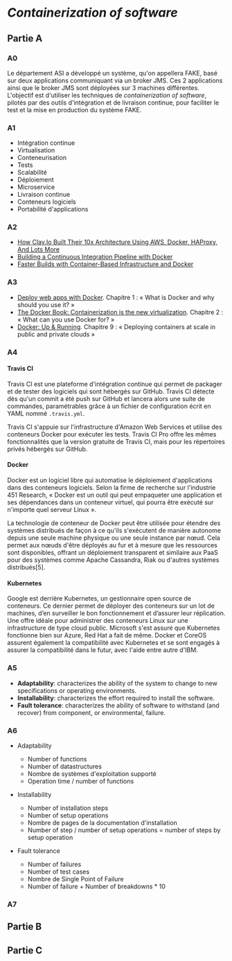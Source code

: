 *Containerization of software*
===

## Partie A

### A0
Le département ASI a développé un système, qu'on appellera FAKE, basé sur deux applications communiquant via un broker JMS. Ces 2 applications ainsi que le broker JMS sont déployées sur 3 machines différentes. L'objectif est d'utiliser les techniques de *containerization of software*, pilotés par des outils d'intégration et de livraison continue, pour faciliter le test et la mise en production du système FAKE.

### A1

* Intégration continue
* Virtualisation
* Conteneurisation
* Tests
* Scalabilité
* Déploiement
* Microservice
* Livraison continue
* Conteneurs logiciels
* Portabilité d'applications


### A2

* [How Clay.Io Built Their 10x Architecture Using AWS, Docker, HAProxy, And Lots More](http://highscalability.com/blog/2014/10/6/how-clayio-built-their-10x-architecture-using-aws-docker-hap.html)
* [Building a Continuous Integration Pipeline with Docker](https://www.docker.com/sites/default/files/UseCase/RA_CI%20with%20Docker_08.25.2015.pdf)
* [Faster Builds with Container-Based Infrastructure and Docker](http://blog.travis-ci.com/2014-12-17-faster-builds-with-container-based-infrastructure/)

### A3

* [Deploy web apps with Docker](https://leanpub.com/deploy-web-apps-with-docker). Chapitre 1 : « What is Docker and why should you use it? »
* [The Docker Book: Containerization is the new virtualization](http://www.amazon.fr/gp/product/B00LRROTI4). Chapitre 2 : « What can you use Docker for? »
* [Docker: Up & Running](http://www.amazon.fr/Docker-Up-Running-Karl-Matthias-ebook/dp/B00ZGRS4XM/). Chapitre 9 : « Deploying containers at scale in public and private clouds »

### A4

#### Travis CI
Travis CI est une plateforme d'intégration continue qui permet de packager et de tester des logiciels qui sont hébergés sur GitHub. Travis CI détecte dès qu'un commit a été push sur GitHub et lancera alors une suite de commandes, paramétrables grâce à un fichier de configuration écrit en YAML nommé `.travis.yml`.

Travis CI s'appuie sur l'infrastructure d'Amazon Web Services et utilise des conteneurs Docker pour exécuter les tests. Travis CI Pro offre les mêmes fonctionnalités que la version gratuite de Travis CI, mais pour les répertoires privés hébergés sur GitHub.

#### Docker
Docker est un logiciel libre qui automatise le déploiement d'applications dans des conteneurs logiciels. Selon la firme de recherche sur l'industrie 451 Research, « Docker est un outil qui peut empaqueter une application et ses dépendances dans un conteneur virtuel, qui pourra être exécuté sur n'importe quel serveur Linux ».

La technologie de conteneur de Docker peut être utilisée pour étendre des systèmes distribués de façon à ce qu'ils s'exécutent de manière autonome depuis une seule machine physique ou une seule instance par nœud. Cela permet aux nœuds d'être déployés au fur et à mesure que les ressources sont disponibles, offrant un déploiement transparent et similaire aux PaaS pour des systèmes comme Apache Cassandra, Riak ou d'autres systèmes distribués[5].

#### Kubernetes
Google est derrière Kubernetes, un gestionnaire open source de conteneurs. Ce dernier permet de déployer des conteneurs sur un lot de machines, d’en surveiller le bon fonctionnement et d’assurer leur réplication. Une offre idéale pour administrer des conteneurs Linux sur une infrastructure de type cloud public. Microsoft s'est assuré que Kubernetes fonctionne bien sur Azure, Red Hat a fait de même. Docker et CoreOS assurent également la compatibilité avec Kubernetes et se sont engagés à assurer la compatibilité dans le futur, avec l'aide entre autre d'IBM.

### A5

* **Adaptability**: characterizes the ability of the system to change to new specifications or operating environments.
* **Installability**: characterizes the effort required to install the software.
* **Fault tolerance**: characterizes the ability of software to withstand (and recover) from component, or environmental, failure.

### A6

* Adaptability
    + Number of functions
    + Number of datastructures
    + Nombre de systèmes d'exploitation supporté
    + Operation time / number of functions


* Installability
    + Number of installation steps
    + Number of setup operations
    + Nombre de pages de la documentation d'installation
    + Number of step / number of setup operations = number of steps by setup operation

* Fault tolerance
    + Number of failures
    + Number of test cases
    + Nombre de Single Point of Failure
    + Number of failure + Number of breakdowns * 10
    
### A7

## Partie B

## Partie C
